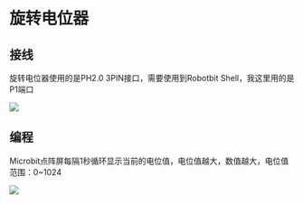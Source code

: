 # 旋转电位器

## 接线

旋转电位器使用的是PH2.0 3PIN接口，需要使用到Robotbit Shell，我这里用的是P1端口

![](https://s2.ax1x.com/2019/09/02/n9x2FJ.jpg)

## 编程

Microbit点阵屏每隔1秒循环显示当前的电位值，电位值越大，数值越大，电位值范围：0~1024

![](https://s2.ax1x.com/2019/09/02/n9xRY9.jpg)
